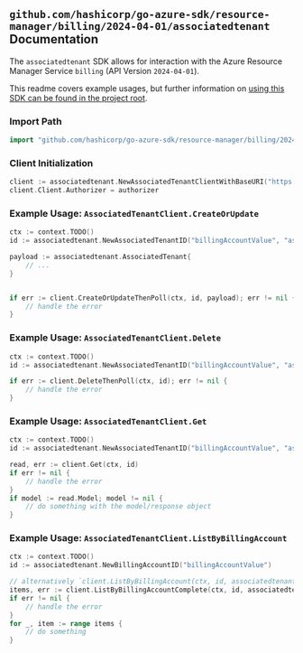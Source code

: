 
## `github.com/hashicorp/go-azure-sdk/resource-manager/billing/2024-04-01/associatedtenant` Documentation

The `associatedtenant` SDK allows for interaction with the Azure Resource Manager Service `billing` (API Version `2024-04-01`).

This readme covers example usages, but further information on [using this SDK can be found in the project root](https://github.com/hashicorp/go-azure-sdk/tree/main/docs).

### Import Path

```go
import "github.com/hashicorp/go-azure-sdk/resource-manager/billing/2024-04-01/associatedtenant"
```


### Client Initialization

```go
client := associatedtenant.NewAssociatedTenantClientWithBaseURI("https://management.azure.com")
client.Client.Authorizer = authorizer
```


### Example Usage: `AssociatedTenantClient.CreateOrUpdate`

```go
ctx := context.TODO()
id := associatedtenant.NewAssociatedTenantID("billingAccountValue", "associatedTenantValue")

payload := associatedtenant.AssociatedTenant{
	// ...
}


if err := client.CreateOrUpdateThenPoll(ctx, id, payload); err != nil {
	// handle the error
}
```


### Example Usage: `AssociatedTenantClient.Delete`

```go
ctx := context.TODO()
id := associatedtenant.NewAssociatedTenantID("billingAccountValue", "associatedTenantValue")

if err := client.DeleteThenPoll(ctx, id); err != nil {
	// handle the error
}
```


### Example Usage: `AssociatedTenantClient.Get`

```go
ctx := context.TODO()
id := associatedtenant.NewAssociatedTenantID("billingAccountValue", "associatedTenantValue")

read, err := client.Get(ctx, id)
if err != nil {
	// handle the error
}
if model := read.Model; model != nil {
	// do something with the model/response object
}
```


### Example Usage: `AssociatedTenantClient.ListByBillingAccount`

```go
ctx := context.TODO()
id := associatedtenant.NewBillingAccountID("billingAccountValue")

// alternatively `client.ListByBillingAccount(ctx, id, associatedtenant.DefaultListByBillingAccountOperationOptions())` can be used to do batched pagination
items, err := client.ListByBillingAccountComplete(ctx, id, associatedtenant.DefaultListByBillingAccountOperationOptions())
if err != nil {
	// handle the error
}
for _, item := range items {
	// do something
}
```
